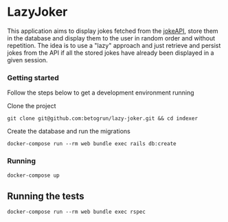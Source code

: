 # LazyJoker

This application aims to display jokes fetched from the [jokeAPI](https://sv443.net/jokeapi/v2/), store them in the database and display them to the user in random order and without repetition.
The idea is to use a "lazy" approach and just retrieve and persist jokes from the API if all the stored jokes have already been displayed in a given session.

### Getting started

Follow the steps below to get a development environment running

Clone the project
```
git clone git@github.com:betogrun/lazy-joker.git && cd indexer
```

Create the database and run the migrations

```
docker-compose run --rm web bundle exec rails db:create
```

### Running
```
docker-compose up
```

## Running the tests
```
docker-compose run --rm web bundle exec rspec
```


